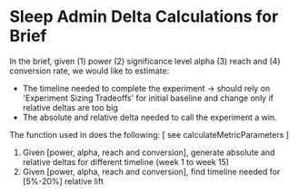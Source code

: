 # Sleep Admin Delta Calculations for Brief

In the brief, given (1) power (2) significance level alpha (3) reach and (4) 
conversion rate, we would like to estimate:
- The timeline needed to complete the experiment -> should rely on 'Experiment Sizing Tradeoffs' for initial baseline and change only if relative deltas are too big
- The absolute and relative delta needed to call the experiment a win.


The function used in does the following: [ see calculateMetricParameters ]
1. Given [power, alpha, reach and conversion], generate absolute and relative 
   deltas for different timeline (week 1 to week 15)
2. Given [power, alpha, reach and conversion], find timeline needed for [5%-20%] 
   relative lift


